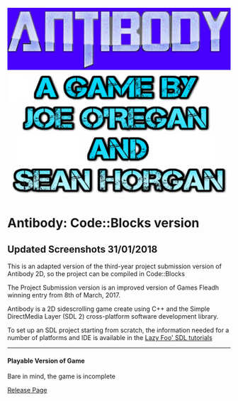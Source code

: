 ![Antibody 2D Logo](https://raw.githubusercontent.com/joeaoregan/LIT-Yr3-Project-Antibody/master/Screenshots/Antibody1Logo.jpg "Antibody: Game Logo")
![Antibody 2D Logo](https://raw.githubusercontent.com/joeaoregan/LIT-Yr3-Project-Antibody/master/Screenshots/Antibody2Credits.jpg "Antibody: Game Logo")

# Antibody: Code::Blocks version

## Updated Screenshots 31/01/2018

This is an adapted version of the third-year project submission version of Antibody 2D, so the project can be compiled in Code::Blocks

The Project Submission version is an improved version of Games Fleadh winning entry from 8th of March, 2017. 

Antibody is a 2D sidescrolling game create using C++ and the Simple DirectMedia Layer (SDL 2) cross-platform software development library.

To set up an SDL project starting from scratch, the information needed for a number of platforms and IDE is available in the [Lazy Foo' SDL tutorials](http://lazyfoo.net/tutorials/SDL/)

---

#### Playable Version of Game
Bare in mind, the game is incomplete

[Release Page](https://github.com/joeaoregan/Yr3-Antibody-Project-Submission/releases)
